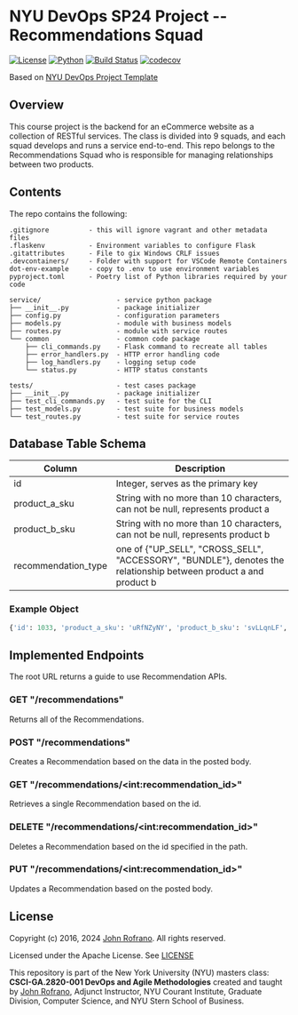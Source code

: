 # NYU DevOps SP24 Project -- Recommendations Squad

[![License](https://img.shields.io/badge/License-Apache_2.0-blue.svg)](https://opensource.org/licenses/Apache-2.0)
[![Python](https://img.shields.io/badge/Language-Python-blue.svg)](https://python.org/)
[![Build Status](https://github.com/CSCI-GA-2820-SP24-003/recommendations/actions/workflows/ci.yml/badge.svg)](https://github.com/CSCI-GA-2820-SP24-003/recommendations/actions)
[![codecov](https://codecov.io/gh/CSCI-GA-2820-SP24-003/recommendations/graph/badge.svg?token=UIX15W64TK)](https://codecov.io/gh/CSCI-GA-2820-SP24-003/recommendations)

Based on [NYU DevOps Project Template](https://github.com/nyu-devops/project-template)

## Overview

This course project is the backend for an eCommerce website as a collection of RESTful services. The class is divided into 9 squads, and each squad develops and runs a service end-to-end. This repo belongs to the Recommendations Squad who is responsible for managing relationships between two products.

## Contents

The repo contains the following:

```text
.gitignore          - this will ignore vagrant and other metadata files
.flaskenv           - Environment variables to configure Flask
.gitattributes      - File to gix Windows CRLF issues
.devcontainers/     - Folder with support for VSCode Remote Containers
dot-env-example     - copy to .env to use environment variables
pyproject.toml      - Poetry list of Python libraries required by your code

service/                   - service python package
├── __init__.py            - package initializer
├── config.py              - configuration parameters
├── models.py              - module with business models
├── routes.py              - module with service routes
└── common                 - common code package
    ├── cli_commands.py    - Flask command to recreate all tables
    ├── error_handlers.py  - HTTP error handling code
    ├── log_handlers.py    - logging setup code
    └── status.py          - HTTP status constants

tests/                     - test cases package
├── __init__.py            - package initializer
├── test_cli_commands.py   - test suite for the CLI
├── test_models.py         - test suite for business models
└── test_routes.py         - test suite for service routes
```

## Database Table Schema

| Column | Description |
| ------ | ----------- |
| id | Integer, serves as the primary key |
| product_a_sku |  String with no more than 10 characters, can not be null, represents product a |
| product_b_sku |  String with no more than 10 characters, can not be null, represents product b |
| recommendation_type | one of {"UP_SELL", "CROSS_SELL", "ACCESSORY", "BUNDLE"}, denotes the relationship between product a and product b |

### Example Object

```Python
{'id': 1033, 'product_a_sku': 'uRfNZyNY', 'product_b_sku': 'svLLqnLF', 'recommendation_type': 'ACCESSORY'}
```

## Implemented Endpoints

The root URL returns a guide to use Recommendation APIs.

### GET "/recommendations"

Returns all of the Recommendations.

### POST "/recommendations"

Creates a Recommendation based on the data in the posted body.

### GET "/recommendations/\<int:recommendation_id\>"

Retrieves a single Recommendation based on the id.

### DELETE "/recommendations/\<int:recommendation_id\>"

Deletes a Recommendation based on the id specified in the path.

### PUT "/recommendations/\<int:recommendation_id\>"

Updates a Recommendation based on the posted body.

## License

Copyright (c) 2016, 2024 [John Rofrano](https://www.linkedin.com/in/JohnRofrano/). All rights reserved.

Licensed under the Apache License. See [LICENSE](LICENSE)

This repository is part of the New York University (NYU) masters class: **CSCI-GA.2820-001 DevOps and Agile Methodologies** created and taught by [John Rofrano](https://cs.nyu.edu/~rofrano/), Adjunct Instructor, NYU Courant Institute, Graduate Division, Computer Science, and NYU Stern School of Business.
